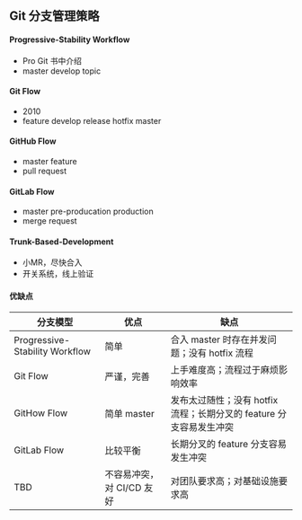 <!-- 
title: Git Workflow
from: work
create: 2020-09-24
tags: work,git,term
-->

## Git 分支管理策略

#### Progressive-Stability Workflow
- Pro Git 书中介绍
- master develop topic

#### Git Flow
- 2010
- feature develop release hotfix master

#### GitHub Flow
- master feature
- pull request

#### GitLab Flow
- master pre-producation production
- merge request

#### Trunk-Based-Development
- 小MR，尽快合入
- 开关系统，线上验证

#### 优缺点

|分支模型	|优点|缺点|
|--|--|--|
|Progressive-Stability Workflow	|简单|	合入 master 时存在并发问题；没有 hotfix 流程|
|Git Flow|	严谨，完善|	上手难度高；流程过于麻烦影响效率|
|GitHow Flow|	简单	master |发布太过随性；没有 hotfix 流程；长期分叉的 feature 分支容易发生冲突|
|GitLab Flow|	比较平衡	|长期分叉的 feature 分支容易发生冲突|
|TBD	|不容易冲突，对 CI/CD 友好	|对团队要求高；对基础设施要求高|
